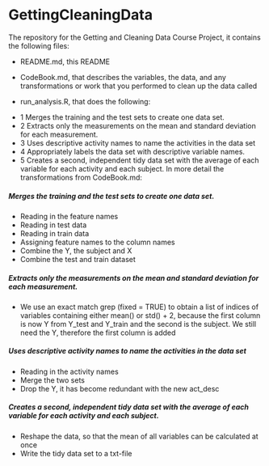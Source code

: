 GettingCleaningData
===================

The repository for the Getting and Cleaning Data Course Project, it contains the following files:

- README.md, this README

- CodeBook.md, that describes the variables, the data, and any transformations or work that you performed to clean up the data called

- run_analysis.R, that does the following:
+ 1 Merges the training and the test sets to create one data set.
+ 2 Extracts only the measurements on the mean and standard deviation for each measurement. 
+ 3 Uses descriptive activity names to name the activities in the data set
+ 4 Appropriately labels the data set with descriptive variable names. 
+ 5 Creates a second, independent tidy data set with the average of each variable for each activity and each subject. 
In more detail the transformations from CodeBook.md:

##### Merges the training and the test sets to create one data set.
- Reading in the feature names
- Reading in test data
- Reading in train data
- Assigning feature names to the column names
- Combine the Y, the subject and X
- Combine the test and train dataset

##### Extracts only the measurements on the mean and standard deviation for each measurement. 
- We use an exact match grep (fixed = TRUE) to obtain a list of indices of variables
 containing either mean() or std() + 2, because the first column is now Y from Y_test and Y_train and the second is the subject. We still need the Y, therefore the first column is added

##### Uses descriptive activity names to name the activities in the data set
- Reading in the activity names
- Merge the two sets
- Drop the Y, it has become redundant with the new act_desc

##### Creates a second, independent tidy data set with the average of each variable for each activity and each subject. 
- Reshape the data, so that the mean of all variables can be calculated at once
- Write the tidy data set to a txt-file





